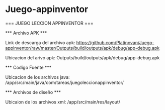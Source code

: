 # Juego-appinventor
=== JUEGO LECCION APPINVENTOR ===

*** Archivo APK ***

Link de descarga del archivo apk: https://github.com/Platinovan/Juego-appinventor/raw/master/Outputs/build/outputs/apk/debug/app-debug.apk

Ubicacion del arivo apk: Outputs/build/outputs/apk/debug/app-debug.apk

*** Codigo Fuente ***

Ubicacion de los archivos java: /app/src/main/java/com/tareas/juegoleccionappinventor/

*** Archivos de diseño ***

Ubicaion de los archivos xml: /app/src/main/res/layout/


